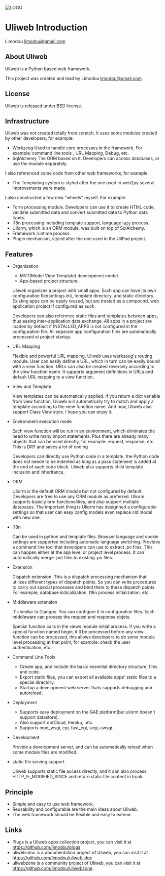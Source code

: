 ![LOGO](https://raw.github.com/limodou/uliweb/master/logos/uliweb_logo_media.png)

Uliweb Introduction
=====================

Limodou <limodou@gmail.com>

## About Uliweb

Uliweb is a Python based web framework.

This project was created and lead by Limodou <limodou@gmail.com>.

## License

Uliweb is released under BSD license.

## Infrastructure

Uliweb was not created totally from scratch. It uses some modules created by other developers, for example:

* Werkzeug Used to handle core processes in the framework. For example: command line tools , URL Mapping, Debug, etc.
* SqlAlchemy The ORM based on it. Developers can access databases, or use the module separately.

I also referenced some code from other web frameworks, for example:

* The Templating system is styled after the one used in web2py several improvements were made.

I also constructed a few new "wheels" myself. For example:

* Form processing module. Developers can use it to create HTML code, validate submitted data and convert submitted data to Python data types.
* I18n processing including template support, language lazy process.
* Uliorm, which is an ORM module, was built on top of SqlAlchemy.
* Framework runtime process.
* Plugin mechanism, styled after the one used in the UliPad project.

## Features

* Organization

    * MVT(Model View Template) development model.
    * App-based project structure.

    Uliweb organizes a project with small apps. Each app can have its own configuration file(settings.ini), template directory, and static directory. Existing apps can be easily reused, but are treated as a compound. web application project if configured as such.

    Developers can also reference static files and templates between apps, thus easing inter-application data exchange. All apps in a project are loaded by default if INSTALLED_APPS is not configured in the configuration file. All separate app configuration files are automatically processed at project startup.

* URL Mapping

    Flexible and powerful URL mapping. Uliweb uses werkzeug's routing module. User can easily define a URL, which in turn can be easily bound with a view function. URLs can also be created reversely according to the view function name. It supports argument definitions in URLs and default URL mapping to a view function.
    
* View and Template

    View templates can be automatically applied. If you return a dict variable from view function, Uliweb will automatically try to match and apply a template according to the view function name. And now, Uliweb also support Class View style. I hope you can enjoy it.
    
* Environment execution mode

    Each view function will be run in an environment, which eliminates the need to write many import statements. Plus there are already many objects that can be used directly, for example: request, response, etc. This is DRY and saves a lot of coding

    Developers can directly use Python code in a template, the Python code does not neede to be indented as long as a pass statement is added at the end of each code block. Uliweb also supports child template inclusion and inheritance.

* ORM

    Uliorm is the default ORM module but not configured by default. Developers are free to use any ORM module as preferred. Uliorm supports basicly orm functionalities, and also support multiple databases. The important thing is Uliorm has designned a configurable settings so that user can easy config models even replace old model with new one. 

* I18n

    Can be used in python and template files. Browser language and cookie settings are supported including automatic language switching. Provides a command line tool that developers can use to extract .po files. This can happen either at the app level or project level process. It can automatically merge .pot files to existing .po files.
    
* Extension

    Dispatch extension. This is a dispatch processing mechanism that utilizes different types of dispatch points. So you can write procedures to carry out special processes and bind them to these dispatch points. For example, database initicalization, I18n process initialization, etc.
    
* Middleware extension

    It's similar to Djangos. You can configure it in configuration files. Each middleware can process the request and response objets.
  
    Special function calls in the views module initial process. If you write a special function named begin, it'll be processed before any view function can be processed, this allows developers to do some module level processing at that point, for example: check the user authentication, etc.
  
* Command Line Tools

    * Create app, and include the basic essential directory structure, files and code.
    * Export static files, you can export all available apps' static files to a special directory.
    * Startup a development web server thats supports debugging and autoreload.

* Deployment

    * Supports easy deployment on the GAE platform(but uliorm doesn't support datastore).
    * Also support dotCloud, heroku, .etc.
    * Supports mod_wsgi, cgi, fast_cgi, scgi, uwsgi.

* Development

    Provide a development server, and can be automatically reload when some module files are modified.

* static file serving support.

    Uliweb supports static file access directly, and it can also process HTTP_IF_MODIFIED_SINCE and return static file content in trunk.

## Principle

* Simple and easy to use web framework.
* Reusability and configurable are the main ideas about Uliweb.
* The web framework should be flexible and easy to extend.

## Links

* Plugs is a Uliweb apps collection project, you can visit it at https://github.com/limodou/plugs
* uliweb-doc is a documentation project of Uliweb, you can visit it at https://github.com/limodou/uliweb-doc
* uliwebzone is a community project of Uliweb, you can visit it at https://github.com/limodou/uliwebzone.
